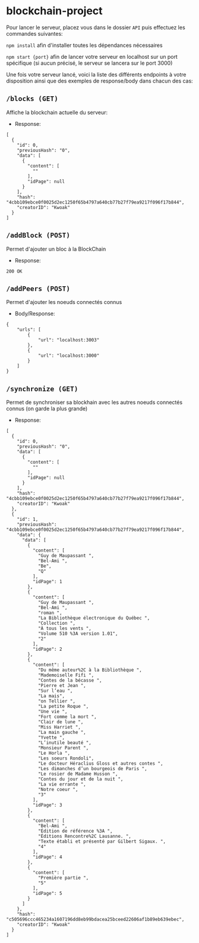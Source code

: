 # blockchain-project

Pour lancer le serveur, placez vous dans le dossier `API` puis effectuez les commandes suivantes:

`npm install` afin d'installer toutes les dépendances nécessaires

`npm start {port}` afin de lancer votre serveur en localhost sur un port spécifique (si aucun précisé, le serveur se lancera sur le port 3000)

Une fois votre serveur lancé, voici la liste des différents endpoints à votre disposition ainsi que des exemples de response/body dans chacun des cas:

## `/blocks (GET)`

Affiche la blockchain actuelle du serveur:

-   Response:

```
[
  {
    "id": 0,
    "previousHash": "0",
    "data": [
      {
        "content": [
          ""
        ],
        "idPage": null
      }
    ],
    "hash": "4cbb109ebce0f0025d2ec1250f65b4797a640cb77b27f79ea9217f096f17b844",
    "creatorID": "Kwoak"
  }
]
```

## `/addBlock (POST)`

Permet d'ajouter un bloc à la BlockChain

-   Response:

```
200 OK
```

## `/addPeers (POST)`

Permet d'ajouter les noeuds connectés connus

-   Body/Response:

```
{
	"urls": [
		{
			"url": "localhost:3003"
		},
		{
			"url": "localhost:3000"
		}
	]
}
```

## `/synchronize (GET)`

Permet de synchroniser sa blockhain avec les autres noeuds connectés connus (on garde la plus grande)

-   Response:

```
[
  {
    "id": 0,
    "previousHash": "0",
    "data": [
      {
        "content": [
          ""
        ],
        "idPage": null
      }
    ],
    "hash": "4cbb109ebce0f0025d2ec1250f65b4797a640cb77b27f79ea9217f096f17b844",
    "creatorID": "Kwoak"
  },
  {
    "id": 1,
    "previousHash": "4cbb109ebce0f0025d2ec1250f65b4797a640cb77b27f79ea9217f096f17b844",
    "data": {
      "data": [
        {
          "content": [
            "Guy de Maupassant ",
            "Bel-Ami ",
            "Be",
            "Q"
          ],
          "idPage": 1
        },
        {
          "content": [
            "Guy de Maupassant ",
            "Bel-Ami ",
            "roman ",
            "La Bibliothèque électronique du Québec ",
            "Collection ",
            "À tous les vents ",
            "Volume 510 %3A version 1.01",
            "2"
          ],
          "idPage": 2
        },
        {
          "content": [
            "Du même auteur%2C à la Bibliothèque ",
            "Mademoiselle Fifi ",
            "Contes de la bécasse ",
            "Pierre et Jean ",
            "Sur l’eau ",
            "La mais",
            "on Tellier ",
            "La petite Roque ",
            "Une vie ",
            "Fort comme la mort ",
            "Clair de lune ",
            "Miss Harriet ",
            "La main gauche ",
            "Yvette ",
            "L’inutile beauté ",
            "Monsieur Parent ",
            "Le Horla ",
            "Les soeurs Rondoli",
            "Le docteur Héraclius Gloss et autres contes ",
            "Les dimanches d’un bourgeois de Paris ",
            "Le rosier de Madame Husson ",
            "Contes du jour et de la nuit ",
            "La vie errante ",
            "Notre coeur ",
            "3"
          ],
          "idPage": 3
        },
        {
          "content": [
            "Bel-Ami ",
            "Édition de référence %3A ",
            "Éditions Rencontre%2C Lausanne. ",
            "Texte établi et présenté par Gilbert Sigaux. ",
            "4"
          ],
          "idPage": 4
        },
        {
          "content": [
            "Première partie ",
            "5"
          ],
          "idPage": 5
        }
      ]
    },
    "hash": "c505696ccc465234a1607196dd8eb99bdacea25bceed22606af1b89eb639ebec",
    "creatorID": "Kwoak"
  }
]
```
